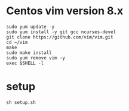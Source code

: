 # Centos vim version 8.x

```
sudo yum update -y
sudo yum install -y git gcc ncurses-devel
git clone https://github.com/vim/vim.git
cd ~/vim
make
sudo make install
sudo yum remove vim -y
exec $SHELL -l
```

# setup
```
sh setup.sh
```
